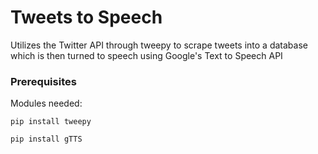 # Tweets to Speech
Utilizes the Twitter API through tweepy to scrape tweets into a database which is then turned to
speech using Google's Text to Speech API

### Prerequisites
Modules needed:

```
pip install tweepy
```
```
pip install gTTS
```

